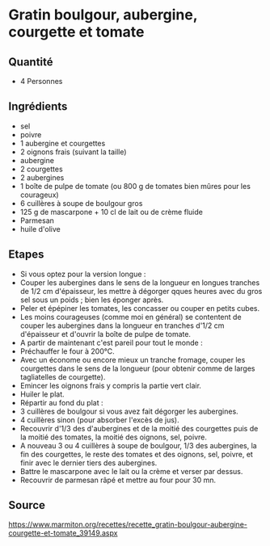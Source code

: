 # Gratin boulgour, aubergine, courgette et tomate

## Quantité 
* 4 Personnes

## Ingrédients
* sel
* poivre
* 1 aubergine et courgettes
* 2 oignons frais (suivant la taille)
* aubergine
* 2 courgettes
* 2 aubergines
* 1 boîte de pulpe de tomate (ou 800 g de tomates bien mûres pour les courageux)
* 6 cuillères à soupe de boulgour gros
* 125 g de mascarpone + 10 cl de lait ou de crème fluide
* Parmesan
* huile d'olive 

## Etapes

* Si vous optez pour la version longue :
* Couper les aubergines dans le sens de la longueur en longues tranches de 1/2 cm d'épaisseur, les mettre à dégorger qques heures avec du gros sel sous un poids ; bien les éponger après.
* Peler et épépiner les tomates, les concasser ou couper en petits cubes.
* Les moins courageuses (comme moi en général) se contentent de couper les aubergines dans la longueur en tranches d'1/2 cm d'épaisseur et d'ouvrir la boîte de pulpe de tomate.
* A partir de maintenant c'est pareil pour tout le monde :
* Préchauffer le four à 200°C.
* Avec un économe ou encore mieux un tranche fromage, couper les courgettes dans le sens de la longueur (pour obtenir comme de larges tagliatelles de courgette).
* Emincer les oignons frais y compris la partie vert clair.
* Huiler le plat.
* Répartir au fond du plat :
* 3 cuillères de boulgour si vous avez fait dégorger les aubergines.
* 4 cuillères sinon (pour absorber l'excès de jus).
* Recouvrir d'1/3 des d'aubergines et de la moitié des courgettes puis de la moitié des tomates, la moitié des oignons, sel, poivre.
* A nouveau 3 ou 4 cuillères à soupe de boulgour, 1/3 des aubergines, la fin des courgettes, le reste des tomates et des oignons, sel, poivre, et finir avec le dernier tiers des aubergines.
* Battre le mascarpone avec le lait ou la crème et verser par dessus.
* Recouvrir de parmesan râpé et mettre au four pour 30 mn.


## Source
https://www.marmiton.org/recettes/recette_gratin-boulgour-aubergine-courgette-et-tomate_39149.aspx